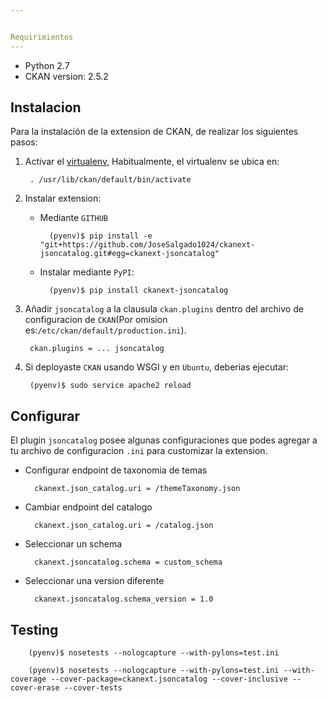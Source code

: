 ```yaml
---


Requirimientos
---
```

 
 - Python 2.7
 - CKAN version: 2.5.2


Instalacion
---
Para la instalación de la extension  de CKAN, de realizar los siguientes pasos:

1. Activar el [virtualenv](https://wiki.archlinux.org/index.php/Python/Virtual_environment_(Espa%C3%B1ol)), Habitualmente, el virtualenv se ubica en:

        . /usr/lib/ckan/default/bin/activate


2. Instalar extension:

    - Mediante ``GITHUB``
    
            (pyenv)$ pip install -e "git+https://github.com/JoseSalgado1024/ckanext-jsoncatalog.git#egg=ckanext-jsoncatalog"


    - Instalar mediante ``PyPI``:

            (pyenv)$ pip install ckanext-jsoncatalog


3. Añadir ``jsoncatalog`` a la clausula ``ckan.plugins`` dentro del archivo de configuracion de ``CKAN``(Por omision es:``/etc/ckan/default/production.ini``).

        ckan.plugins = ... jsoncatalog 


4. Si deployaste ``CKAN`` usando WSGI y en ``Ubuntu``, deberias ejecutar:

        (pyenv)$ sudo service apache2 reload



Configurar
---

El plugin ``jsoncatalog`` posee algunas configuraciones que podes agregar a tu archivo de configuracion ``.ini`` para customizar la extension.

- Configurar endpoint de taxonomia de temas

        ckanext.json_catalog.uri = /themeTaxonomy.json


- Cambiar endpoint del catalogo

        ckanext.json_catalog.uri = /catalog.json

    
- Seleccionar un schema

        ckanext.jsoncatalog.schema = custom_schema


- Seleccionar una version diferente

        ckanext.jsoncatalog.schema_version = 1.0

Testing
---

        (pyenv)$ nosetests --nologcapture --with-pylons=test.ini

        (pyenv)$ nosetests --nologcapture --with-pylons=test.ini --with-coverage --cover-package=ckanext.jsoncatalog --cover-inclusive --cover-erase --cover-tests
